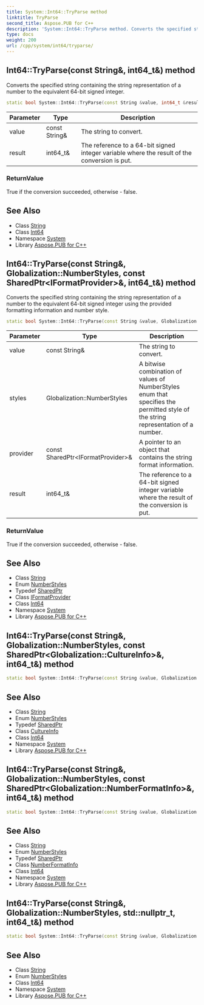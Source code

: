 ```yaml
---
title: System::Int64::TryParse method
linktitle: TryParse
second_title: Aspose.PUB for C++
description: 'System::Int64::TryParse method. Converts the specified string containing the string representation of a number to the equivalent 64-bit signed integer in C++.'
type: docs
weight: 200
url: /cpp/system/int64/tryparse/
---
```

## Int64::TryParse(const String\&, int64_t\&) method


Converts the specified string containing the string representation of a number to the equivalent 64-bit signed integer.

```cpp
static bool System::Int64::TryParse(const String &value, int64_t &result)
```


| Parameter | Type | Description |
| --- | --- | --- |
| value | const String\& | The string to convert. |
| result | int64_t\& | The reference to a 64-bit signed integer variable where the result of the conversion is put. |

### ReturnValue

True if the conversion succeeded, otherwise - false.

## See Also

* Class [String](../../string/)
* Class [Int64](../)
* Namespace [System](../../)
* Library [Aspose.PUB for C++](../../../)
## Int64::TryParse(const String\&, Globalization::NumberStyles, const SharedPtr\<IFormatProvider\>\&, int64_t\&) method


Converts the specified string containing the string representation of a number to the equivalent 64-bit signed integer using the provided formatting information and number style.

```cpp
static bool System::Int64::TryParse(const String &value, Globalization::NumberStyles styles, const SharedPtr<IFormatProvider> &provider, int64_t &result)
```


| Parameter | Type | Description |
| --- | --- | --- |
| value | const String\& | The string to convert. |
| styles | Globalization::NumberStyles | A bitwise combination of values of NumberStyles enum that specifies the permitted style of the string representation of a number. |
| provider | const SharedPtr\<IFormatProvider\>\& | A pointer to an object that contains the string format information. |
| result | int64_t\& | The reference to a 64-bit signed integer variable where the result of the conversion is put. |

### ReturnValue

True if the conversion succeeded, otherwise - false.

## See Also

* Class [String](../../string/)
* Enum [NumberStyles](../../../system.globalization/numberstyles/)
* Typedef [SharedPtr](../../sharedptr/)
* Class [IFormatProvider](../../iformatprovider/)
* Class [Int64](../)
* Namespace [System](../../)
* Library [Aspose.PUB for C++](../../../)
## Int64::TryParse(const String\&, Globalization::NumberStyles, const SharedPtr\<Globalization::CultureInfo\>\&, int64_t\&) method




```cpp
static bool System::Int64::TryParse(const String &value, Globalization::NumberStyles styles, const SharedPtr<Globalization::CultureInfo> &culture, int64_t &result)
```

## See Also

* Class [String](../../string/)
* Enum [NumberStyles](../../../system.globalization/numberstyles/)
* Typedef [SharedPtr](../../sharedptr/)
* Class [CultureInfo](../../../system.globalization/cultureinfo/)
* Class [Int64](../)
* Namespace [System](../../)
* Library [Aspose.PUB for C++](../../../)
## Int64::TryParse(const String\&, Globalization::NumberStyles, const SharedPtr\<Globalization::NumberFormatInfo\>\&, int64_t\&) method




```cpp
static bool System::Int64::TryParse(const String &value, Globalization::NumberStyles styles, const SharedPtr<Globalization::NumberFormatInfo> &nfi, int64_t &result)
```

## See Also

* Class [String](../../string/)
* Enum [NumberStyles](../../../system.globalization/numberstyles/)
* Typedef [SharedPtr](../../sharedptr/)
* Class [NumberFormatInfo](../../../system.globalization/numberformatinfo/)
* Class [Int64](../)
* Namespace [System](../../)
* Library [Aspose.PUB for C++](../../../)
## Int64::TryParse(const String\&, Globalization::NumberStyles, std::nullptr_t, int64_t\&) method




```cpp
static bool System::Int64::TryParse(const String &value, Globalization::NumberStyles styles, std::nullptr_t, int64_t &result)
```

## See Also

* Class [String](../../string/)
* Enum [NumberStyles](../../../system.globalization/numberstyles/)
* Class [Int64](../)
* Namespace [System](../../)
* Library [Aspose.PUB for C++](../../../)
